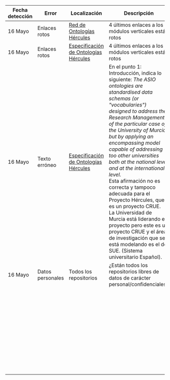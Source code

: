 | Fecha detección | Error            | Localización                                                 | Descripción                                                  | Estado    |
| --------------- | ---------------- | ------------------------------------------------------------ | ------------------------------------------------------------ | --------- |
| 16 Mayo         | Enlaces rotos    | [Red de Ontologías Hércules](https://github.com/HerculesCRUE/ib-asio-docs-/blob/master/entregables_hito_1/01-Red_de_Ontolog%C3%ADas_H%C3%A9rcules/README.md) | 4 últimos enlaces a los módulos verticales están rotos       | Corregido |
| 16 Mayo         | Enlaces rotos    | [Especificación de Ontologías Hércules](https://github.com/HerculesCRUE/ib-asio-docs-/blob/master/entregables_hito_1/02-Especificaci%C3%B3n_Ontolog%C3%ADas_H%C3%A9rcules/ASIO_Izertis_EspecificacionOntologiasHercules.md) | 4 últimos enlaces a los módulos verticales están rotos       | Corregido |
| 16 Mayo         | Texto erróneo    | [Especificación de Ontologías Hércules](https://github.com/HerculesCRUE/ib-asio-docs-/blob/master/entregables_hito_1/02-Especificaci%C3%B3n_Ontolog%C3%ADas_H%C3%A9rcules/ASIO_Izertis_EspecificacionOntologiasHercules.md) | En el punto 1: Introducción, indica lo siguiente: *The ASIO ontologies are standardised data schemas (or "vocabularies") designed to address the Research Management of the particular case of the University of Murcia but by applying an encompassing model capable of addressing too other universities both at the national level and at the international level.*<br/>Esta afirmación no es correcta y tampoco adecuada para el Proyecto Hércules, que es un proyecto CRUE. <br/>La Universidad de Murcia está liderando el proyecto pero este es un proyecto CRUE y el área de investigación que se está modelando es el del SUE. (Sistema universitario Español). | PENDIENTE |
| 16 Mayo         | Datos personales | Todos los repositorios                                       | ¿Están todos los repositorios libres de datos de carácter personal/confidenciales? | PENDIENTE |
|                 |                  |                                                              |                                                              |           |
|                 |                  |                                                              |                                                              |           |
|                 |                  |                                                              |                                                              |           |
|                 |                  |                                                              |                                                              |           |
|                 |                  |                                                              |                                                              |           |
|                 |                  |                                                              |                                                              |           |
|                 |                  |                                                              |                                                              |           |
|                 |                  |                                                              |                                                              |           |
|                 |                  |                                                              |                                                              |           |
|                 |                  |                                                              |                                                              |           |
|                 |                  |                                                              |                                                              |           |
|                 |                  |                                                              |                                                              |           |
|                 |                  |                                                              |                                                              |           |
|                 |                  |                                                              |                                                              |           |
|                 |                  |                                                              |                                                              |           |
|                 |                  |                                                              |                                                              |           |
|                 |                  |                                                              |                                                              |           |
|                 |                  |                                                              |                                                              |           |
|                 |                  |                                                              |                                                              |           |
|                 |                  |                                                              |                                                              |           |
|                 |                  |                                                              |                                                              |           |
|                 |                  |                                                              |                                                              |           |
|                 |                  |                                                              |                                                              |           |
|                 |                  |                                                              |                                                              |           |
|                 |                  |                                                              |                                                              |           |
|                 |                  |                                                              |                                                              |           |
|                 |                  |                                                              |                                                              |           |
|                 |                  |                                                              |                                                              |           |
|                 |                  |                                                              |                                                              |           |
|                 |                  |                                                              |                                                              |           |
|                 |                  |                                                              |                                                              |           |
|                 |                  |                                                              |                                                              |           |
|                 |                  |                                                              |                                                              |           |
|                 |                  |                                                              |                                                              |           |
|                 |                  |                                                              |                                                              |           |
|                 |                  |                                                              |                                                              |           |
|                 |                  |                                                              |                                                              |           |
|                 |                  |                                                              |                                                              |           |
|                 |                  |                                                              |                                                              |           |
|                 |                  |                                                              |                                                              |           |
|                 |                  |                                                              |                                                              |           |
|                 |                  |                                                              |                                                              |           |
|                 |                  |                                                              |                                                              |           |
|                 |                  |                                                              |                                                              |           |
|                 |                  |                                                              |                                                              |           |

